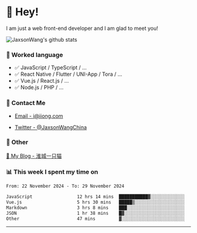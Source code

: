 # 👋 Hey!

I am just a web front-end developer and I am glad to meet you!

![JaxsonWang's github stats](https://github-readme-stats.vercel.app/api?username=JaxsonWang&&show_icons=true&&title_color=1abc9c&&icon_color=1abc9c)


### 📝 Worked language

- ✅ JavaScript / TypeScript / ...
- ✅ React Native / Flutter / UNI-App / Tora / ...
- ✅ Vue.js / React.js / ...
- ✅ Node.js / PHP / ...

### 📮 Contact Me

- [Email - i@iiong.com](mailto:i@iiong.com)

- [Twitter - @JaxsonWangChina](https://twitter.com/JaxsonWangChina)

### 🤪 Other

[📌 My Blog - 淮城一只猫](https://iiong.com)

### 📊 This week I spent my time on

<!--START_SECTION:waka-->

```txt
From: 22 November 2024 - To: 29 November 2024

JavaScript                 12 hrs 14 mins  ███████████▓░░░░░░░░░░░░░   46.67 %
Vue.js                     5 hrs 30 mins   █████▒░░░░░░░░░░░░░░░░░░░   20.99 %
Markdown                   3 hrs 8 mins    ███░░░░░░░░░░░░░░░░░░░░░░   11.96 %
JSON                       1 hr 38 mins    █▓░░░░░░░░░░░░░░░░░░░░░░░   06.28 %
Other                      47 mins         ▓░░░░░░░░░░░░░░░░░░░░░░░░   03.03 %
```

<!--END_SECTION:waka-->

---
